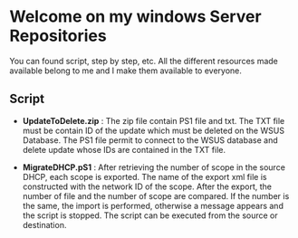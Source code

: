 # **Welcome on my windows Server Repositories**

You can found script, step by step, etc. All the different resources made available belong to me and I make them available to everyone. 

## Script

* **UpdateToDelete.zip** : The zip file contain PS1 file and txt. The TXT file must be contain ID of the update which must be deleted on the WSUS Database. The PS1 file permit to connect to the WSUS database and delete update whose IDs are contained in the TXT file.

* **MigrateDHCP.pS1** : After retrieving the number of scope in the source DHCP, each scope is exported. The name of the export xml file is constructed with the network ID of the scope. After the export, the number of file and the number of scope are compared. If the number is the same, the import is performed, otherwise a message appears and the script is stopped. The script can be executed from the source or destination.
